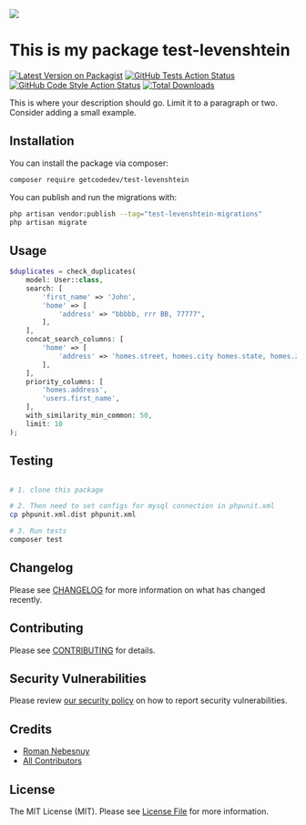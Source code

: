 
[<img src="https://github-ads.s3.eu-central-1.amazonaws.com/support-ukraine.svg?t=1" />](https://supportukrainenow.org)

# This is my package test-levenshtein

[![Latest Version on Packagist](https://img.shields.io/packagist/v/getcodedev/test-levenshtein.svg?style=flat-square)](https://packagist.org/packages/getcodedev/test-levenshtein)
[![GitHub Tests Action Status](https://img.shields.io/github/workflow/status/getcodedev/test-levenshtein/run-tests?label=tests)](https://github.com/getcodedev/test-levenshtein/actions?query=workflow%3Arun-tests+branch%3Amain)
[![GitHub Code Style Action Status](https://img.shields.io/github/workflow/status/getcodedev/test-levenshtein/Check%20&%20fix%20styling?label=code%20style)](https://github.com/getcodedev/test-levenshtein/actions?query=workflow%3A"Check+%26+fix+styling"+branch%3Amain)
[![Total Downloads](https://img.shields.io/packagist/dt/getcodedev/test-levenshtein.svg?style=flat-square)](https://packagist.org/packages/getcodedev/test-levenshtein)

This is where your description should go. Limit it to a paragraph or two. Consider adding a small example.

## Installation

You can install the package via composer:

```bash
composer require getcodedev/test-levenshtein
```

You can publish and run the migrations with:

```bash
php artisan vendor:publish --tag="test-levenshtein-migrations"
php artisan migrate
```

## Usage

```php
$duplicates = check_duplicates(
    model: User::class,
    search: [
        'first_name' => 'John',
        'home' => [
            'address' => "bbbbb, rrr BB, 77777",
        ],
    ],
    concat_search_columns: [
        'home' => [
            'address' => 'homes.street, homes.city homes.state, homes.zip',
        ],
    ],
    priority_columns: [
        'homes.address',
        'users.first_name',
    ],
    with_similarity_min_common: 50,
    limit: 10
);
```

## Testing

```bash

# 1. clone this package

# 2. Then need to set configs for mysql connection in phpunit.xml
cp phpunit.xml.dist phpunit.xml

# 3. Run tests
composer test
```

## Changelog

Please see [CHANGELOG](CHANGELOG.md) for more information on what has changed recently.

## Contributing

Please see [CONTRIBUTING](https://github.com/spatie/.github/blob/main/CONTRIBUTING.md) for details.

## Security Vulnerabilities

Please review [our security policy](../../security/policy) on how to report security vulnerabilities.

## Credits

- [Roman Nebesnuy](https://github.com/GetCodeDev)
- [All Contributors](../../contributors)

## License

The MIT License (MIT). Please see [License File](LICENSE.md) for more information.
